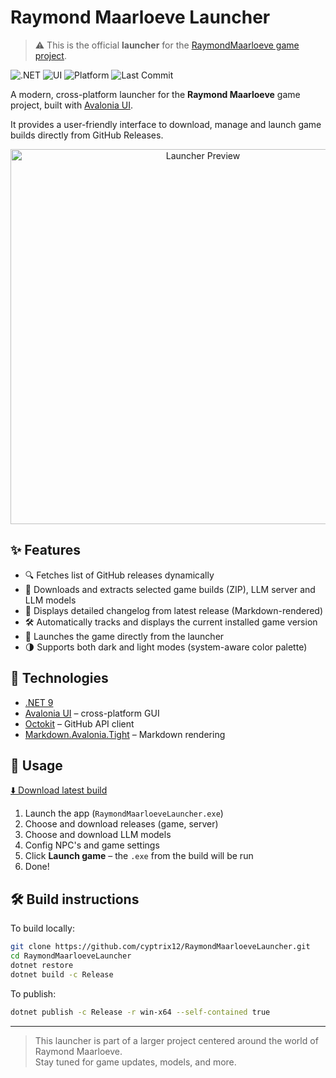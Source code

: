 ﻿

# Raymond Maarloeve Launcher

> ⚠ This is the official **launcher** for the [RaymondMaarloeve game project](https://github.com/RaymondMaarloeve/RaymondMaarloeve).

![.NET](https://img.shields.io/badge/.NET-9.0-blueviolet)
![UI](https://img.shields.io/badge/GUI-AvaloniaUI-green)
![Platform](https://img.shields.io/badge/platform-Windows%20%7C%20Linux-informational)
![Last Commit](https://img.shields.io/github/last-commit/RaymondMaarloeve/RaymondMaarloeveLauncher)


A modern, cross-platform launcher for the **Raymond Maarloeve** game project, built with [Avalonia UI](https://avaloniaui.net/).

It provides a user-friendly interface to download, manage and launch game builds directly from GitHub Releases.

<p align="center">
  <img src="https://github.com/cyptrix12/RaymondMaarloeveLauncher/blob/master/Preview.png" alt="Launcher Preview" width="600"/>
</p>

## ✨ Features

- 🔍 Fetches list of GitHub releases dynamically
- 🧠 Downloads and extracts selected game builds (ZIP), LLM server and LLM models
- 💬 Displays detailed changelog from latest release (Markdown-rendered)
- 🛠 Automatically tracks and displays the current installed game version
- 🚀 Launches the game directly from the launcher
- 🌗 Supports both dark and light modes (system-aware color palette)

## 🧩 Technologies

- [.NET 9](https://dotnet.microsoft.com/)
- [Avalonia UI](https://avaloniaui.net/) – cross-platform GUI
- [Octokit](https://github.com/octokit/octokit.net) – GitHub API client
- [Markdown.Avalonia.Tight](https://github.com/whistyun/Markdown.Avalonia) – Markdown rendering


## 🚀 Usage

[⬇️ Download latest build](https://github.com/RaymondMaarloeve/RaymondMaarloeveLauncher/releases/latest)

1. Launch the app (`RaymondMaarloeveLauncher.exe`)
2. Choose and download releases (game, server)
3. Choose and download LLM models
4. Config NPC's and game settings
6. Click **Launch game** – the `.exe` from the build will be run
7. Done!

## 🛠 Build instructions

To build locally:

```bash
git clone https://github.com/cyptrix12/RaymondMaarloeveLauncher.git
cd RaymondMaarloeveLauncher
dotnet restore
dotnet build -c Release
```

To publish:

```bash
dotnet publish -c Release -r win-x64 --self-contained true
```

---

> This launcher is part of a larger project centered around the world of Raymond Maarloeve.  
> Stay tuned for game updates, models, and more.
